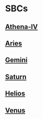 # SBCs

## [Athena-IV](sbcs/athena-iv/)

## [Aries](sbcs/aries/)

## [Gemini](sbcs/gemini/)

## [Saturn](sbcs/saturn/)

## [Helios](sbcs/helios/)

## [Venus](sbcs/venus/)




